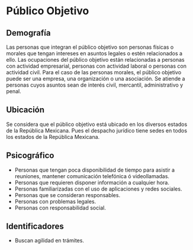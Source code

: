 # Público Objetivo

## Demografía
Las personas que integran el público objetivo son personas físicas o morales que tengan intereses en asuntos legales o estén relacionados a ello. Las ocupaciones del público objetivo están relacionadas a personas con actividad empresarial, personas con actividad laboral o personas con actividad civil. Para el caso de las personas morales, el público objetivo puede ser una empresa, una organización o una asociación. Se atiende a personas cuyos asuntos sean de interés civil, mercantil, administrativo y penal. 

## Ubicación
Se considera que el público objetivo está ubicado en los diversos estados de la República Mexicana. Pues el despacho jurídico tiene sedes en todos los estados de la República Mexicana. 

## Psicográfico
- Personas que tengan poca disponibilidad de tiempo para asistir a reuniones, mantener comunicación telefónica ó videollamadas. 
- Personas que requieren disponer información a cualquier hora. 
- Personas familiarizadas con el uso de aplicaciones y redes sociales.
- Personas que se consideran responsables.
- Personas con problemas legales.
- Personas con responsabilidad social.

## Identificadores
- Buscan agilidad en trámites.
